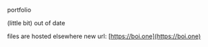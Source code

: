 portfolio

(little bit) out of date  

files are hosted elsewhere
new url: [https://boi.one](https://boi.one)
